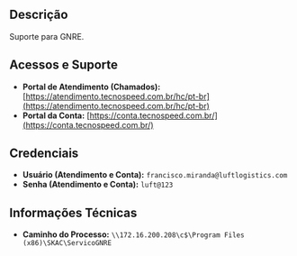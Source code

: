 ## Descrição
Suporte para GNRE.

## Acessos e Suporte
* **Portal de Atendimento (Chamados):** [https://atendimento.tecnospeed.com.br/hc/pt-br](https://atendimento.tecnospeed.com.br/hc/pt-br)
* **Portal da Conta:** [https://conta.tecnospeed.com.br/](https://conta.tecnospeed.com.br/)

## Credenciais
* **Usuário (Atendimento e Conta):** `francisco.miranda@luftlogistics.com`
* **Senha (Atendimento e Conta):** `luft@123`

## Informações Técnicas
* **Caminho do Processo:** `\\172.16.200.208\c$\Program Files (x86)\SKAC\ServicoGNRE`